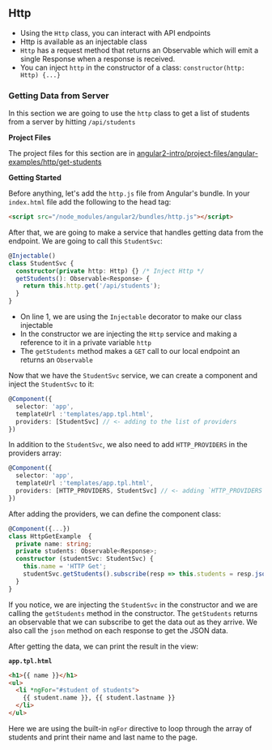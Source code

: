 ## Http

- Using the `Http` class, you can interact with API endpoints
- Http is available as an injectable class
- `Http` has a request method that returns an Observable which will emit a single Response when a response is received.
- You can inject `http` in the constructor of a class: `constructor(http: Http) {...}`

### Getting Data from Server

In this section we are going to use the `http` class to get a list of students from a server by hitting `/api/students`

**Project Files**

The project files for this section are in [angular2-intro/project-files/angular-examples/http/get-students](https://github.com/aminmeyghani/angular2-intro/tree/master/project-files/angular-examples/http/get-students)

**Getting Started**

Before anything, let's add the `http.js` file from Angular's bundle. In your `index.html` file add the following to the head tag:

```html
<script src="/node_modules/angular2/bundles/http.js"></script>
```

After that, we are going to make a service that handles getting data from the endpoint. We are going to call this `StudentSvc`:

```typescript
@Injectable()
class StudentSvc {
  constructor(private http: Http) {} /* Inject Http */
  getStudents(): Observable<Response> {
    return this.http.get('/api/students');
  }
}
```
- On line 1, we are using the `Injectable` decorator to make our class injectable
- In the constructor we are injecting the `Http` service and making a reference to it in a private variable `http`
- The `getStudents` method makes a `GET` call to our local endpoint an returns an `Observable`

Now that we have the `StudentSvc` service, we can create a component and inject the `StudentSvc` to it:

```typescript
@Component({
  selector: 'app',
  templateUrl :'templates/app.tpl.html',
  providers: [StudentSvc] // <- adding to the list of providers
})
```

In addition to the `StudentSvc`, we also need to add `HTTP_PROVIDERS` in the providers array:

```typescript
@Component({
  selector: 'app',
  templateUrl :'templates/app.tpl.html',
  providers: [HTTP_PROVIDERS, StudentSvc] // <- adding `HTTP_PROVIDERS`
})
```

After adding the providers, we can define the component class:

```typescript
@Component({...})
class HttpGetExample  {
  private name: string;
  private students: Observable<Response>;
  constructor (studentSvc: StudentSvc) {
    this.name = 'HTTP Get';
    studentSvc.getStudents().subscribe(resp => this.students = resp.json());
  }
}
```

If you notice, we are injecting the `StudentSvc` in the constructor and we are calling the `getStudents` method in the constructor. The `getStudents` returns an observable that we can subscribe to get the data out as they arrive. We also call the `json` method on each response to get the JSON data.

After getting the data, we can print the result in the view:

**`app.tpl.html`**

```html
<h1>{{ name }}</h1>
<ul>
  <li *ngFor="#student of students">
    {{ student.name }}, {{ student.lastname }}
  </li>
</ul>
```

Here we are using the built-in `ngFor` directive to loop through the array of students and print their name and last name to the page.

